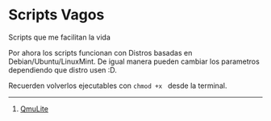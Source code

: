 # Scripts Vagos

Scripts que me facilitan la vida

Por ahora los scripts funcionan con Distros basadas en Debian/Ubuntu/LinuxMint.
De igual manera pueden cambiar los parametros dependiendo que distro usen :D.

Recuerden volverlos ejecutables con `chmod +x ` desde la terminal. 

---
1. [QmuLite](QmuLite/README.rd)
